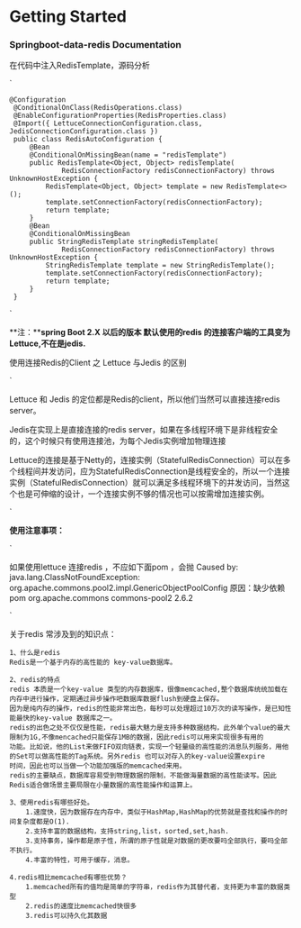 # Getting Started

### Springboot-data-redis  Documentation
在代码中注入RedisTemplate，源码分析

`

    @Configuration
     @ConditionalOnClass(RedisOperations.class)
     @EnableConfigurationProperties(RedisProperties.class)
     @Import({ LettuceConnectionConfiguration.class, JedisConnectionConfiguration.class })
     public class RedisAutoConfiguration {
         @Bean
         @ConditionalOnMissingBean(name = "redisTemplate")
         public RedisTemplate<Object, Object> redisTemplate(
                 RedisConnectionFactory redisConnectionFactory) throws UnknownHostException {
             RedisTemplate<Object, Object> template = new RedisTemplate<>();
             template.setConnectionFactory(redisConnectionFactory);
             return template;
         }
         @Bean
         @ConditionalOnMissingBean
         public StringRedisTemplate stringRedisTemplate(
                 RedisConnectionFactory redisConnectionFactory) throws UnknownHostException {
             StringRedisTemplate template = new StringRedisTemplate();
             template.setConnectionFactory(redisConnectionFactory);
             return template;
         }
     }
     
 `


**注：****spring Boot 2.X 以后的版本 默认使用的redis 的连接客户端的工具变为 Lettuce,不在是jedis.**

使用连接Redis的Client 之 Lettuce  与Jedis 的区别

    
`

Lettuce 和 Jedis 的定位都是Redis的client，所以他们当然可以直接连接redis server。

Jedis在实现上是直接连接的redis server，如果在多线程环境下是非线程安全的，这个时候只有使用连接池，为每个Jedis实例增加物理连接

Lettuce的连接是基于Netty的，连接实例（StatefulRedisConnection）可以在多个线程间并发访问，应为StatefulRedisConnection是线程安全的，所以一个连接实例（StatefulRedisConnection）就可以满足多线程环境下的并发访问，当然这个也是可伸缩的设计，一个连接实例不够的情况也可以按需增加连接实例。


`

**使用注意事项：**

`

如果使用lettuce 连接redis ，不应如下面pom  ，会抛 Caused by: java.lang.ClassNotFoundException: org.apache.commons.pool2.impl.GenericObjectPoolConfig
     原因：缺少依赖pom
            <dependency>
                 <groupId>org.apache.commons</groupId>
                 <artifactId>commons-pool2</artifactId>
                 <version>2.6.2</version>
             </dependency>
             
             
  `
  
  
  
  关于redis 常涉及到的知识点：
    
    1、什么是redis
    Redis是一个基于内存的高性能的 key-value数据库。
    
    2、redis的特点
    redis 本质是一个key-value 类型的内存数据库，很像memcached,整个数据库统统加载在内存中进行操作，定期通过异步操作吧数据库数据flush到硬盘上保存。
    因为是纯内存的操作，redis的性能非常出色，每秒可以处理超过10万次的读写操作，是已知性能最快的key-value 数据库之一。
    redis的出色之处不仅仅是性能，redis最大魅力是支持多种数据结构，此外单个value的最大限制为1G,不像mencached只能保存1MB的数据，因此redis可以用来实现很多有用的
    功能。比如说，他的List来做FIFO双向链表，实现一个轻量级的高性能的消息队列服务，用他的Set可以做高性能的Tag系统。另外redis 也可以对存入的key-value设置expire
    时间，因此也可以当做一个功能加强版的memcached来用。
    redis的主要缺点，数据库容易受到物理数据的限制，不能做海量数据的高性能读写。因此Redis适合做场景主要局限在小量数据的高性能操作和运算上。
    
    3、使用redis有哪些好处。
        1.速度快，因为数据存在内存中，类似于HashMap,HashMap的优势就是查找和操作的时间复杂度都是O(1).
        2.支持丰富的数据结构，支持string,list，sorted,set,hash.
        3.支持事务，操作都是原子性，所谓的原子性就是对数据的更改要吗全部执行，要吗全部不执行。
        4.丰富的特性，可用于缓存，消息。

    4.redis相比memcached有哪些优势？
        1.memcached所有的值均是简单的字符串，redis作为其替代者，支持更为丰富的数据类型 
        2.redis的速度比memcached快很多
        3.redis可以持久化其数据
    